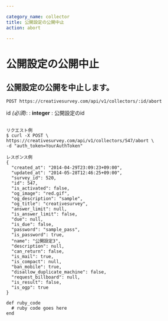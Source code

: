 ```yaml
---

category_name: collector
title: 公開設定の公開中止
action: abort

---
```


# 公開設定の公開中止

## 公開設定の公開を中止します。

`POST https://creativesurvey.com/api/v1/collectors/:id/abort`

id _(必須)_:
: __integer__
: 公開設定のid 
 
~~~

リクエスト例
$ curl -X POST \
https://creativesurvey.com/api/v1/collectors/547/abort \
-d "auth_token=YourAuthToken"

レスポンス例
{
  "created_at": "2014-04-29T23:09:23+09:00",
  "updated_at": "2014-05-28T12:46:25+09:00",
  "survey_id": 520,
  "id": 547,
  "is_activated": false,
  "og_image": "red.gif",
  "og_description": "sample",
  "og_title": "creativesurvey",
  "answer_limit": null,
  "is_answer_limit": false,
  "due": null,
  "is_due": false,
  "password": "sample_pass",
  "is_password": true,
  "name": "公開設定3",
  "description": null,
  "can_return": false,
  "is_mail": true,
  "is_compact": null,
  "ban_mobile": true,
  "disallow_duplicate_machine": false,
  "request_billboard": null,
  "is_result": false,
  "is_ogp": true
}

~~~


~~~
def ruby_code
  # ruby code goes here
end
~~~

　
　
